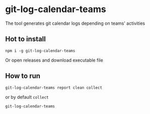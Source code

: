 # git-log-calendar-teams
The tool generates git calendar logs depending on teams' activities

## Hot to install

```
npm i -g git-log-calendar-teams
```

Or open releases and download executable file

## How to run

```
git-log-calendar-teams report clean collect
```

or by default `collect`

```
git-log-calendar-teams
```
